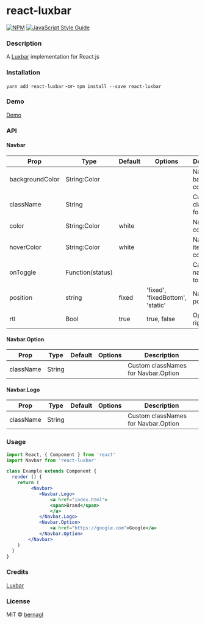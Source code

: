 # react-luxbar


[![NPM](https://img.shields.io/npm/v/react-luxbar.svg)](https://www.npmjs.com/package/react-luxbar) [![JavaScript Style Guide](https://img.shields.io/badge/code_style-standard-brightgreen.svg)](https://standardjs.com)

### Description

A [Luxbar](https://balzss.github.io/luxbar/ "Luxbar") implementation for React.js

### Installation
`yarn add react-luxbar` -or- `npm install --save react-luxbar`

### Demo
[Demo](https://build-ttrkyrbbjw.now.sh/  "Demo")

### API
#### Navbar
|  Prop | Type  |Default|Options|Description|
| ------------ | ------------ | ------------ |------------ |------------ |
|  backgroundColor |  String:Color |  |  |Navbar background color|
|  className |  String |  |  |Custom classNames for Navbar|
|color|String:Color|white|  |Navbar color text|
|hoverColor|String:Color|white| |Navbar items hover color|
|onToggle|Function(status)| | |Callback for navbar toggles|
|position|string|fixed|'fixed', 'fixedBottom', 'static'|Navbar position|
|rtl|Bool|true|true, false|Options right to left|

#### Navbar.Option
|  Prop | Type  |Default|Options|Description|
| ------------ | ------------ | ------------ |------------ |------------ |
|  className |  String |  |  |Custom classNames for Navbar.Option|

#### Navbar.Logo
|  Prop | Type  |Default|Options|Description|
| ------------ | ------------ | ------------ |------------ |------------ |
|  className |  String |  |  |Custom classNames for Navbar.Option|

### Usage
```jsx
import React, { Component } from 'react'
import Navbar from 'react-luxbar'

class Example extends Component {
  render () {
    return (
         <Navbar>
          	<Navbar.Logo>
            	<a href="index.html">
              	<span>Brand</span>
            	</a>
          	</Navbar.Logo>
          	<Navbar.Option>
            	<a href="https://google.com">Google</a>
          	</Navbar.Option>
        </Navbar>
    )
  }
}
```

### Credits
[Luxbar](https://balzss.github.io/luxbar/ "Luxbar")
### License

MIT © [bernagl](https://github.com/bernagl)
